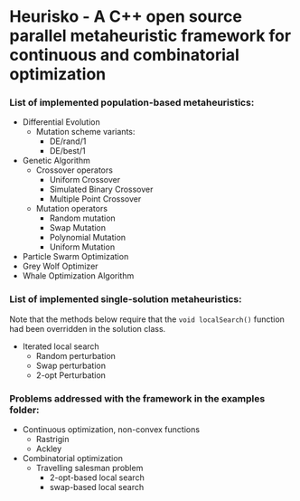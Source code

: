 # Heurisko - A C++ open source parallel metaheuristic framework for continuous and combinatorial optimization

### List of implemented population-based metaheuristics:
- Differential Evolution
   - Mutation scheme variants:
      - DE/rand/1
      - DE/best/1
- Genetic Algorithm
   - Crossover operators
      - Uniform Crossover
      - Simulated Binary Crossover
      - Multiple Point Crossover 
   - Mutation operators
      - Random mutation
      - Swap Mutation
      - Polynomial Mutation
      - Uniform Mutation 
- Particle Swarm Optimization
- Grey Wolf Optimizer
- Whale Optimization Algorithm
### List of implemented single-solution metaheuristics:
Note that the methods below require that the `void localSearch()` function had been overridden in the solution class.
- Iterated local search
   - Random perturbation
   - Swap perturbation
   - 2-opt Perturbation

### Problems addressed with the framework in the examples folder:
- Continuous optimization, non-convex functions
   - Rastrigin
   - Ackley
- Combinatorial optimization
   - Travelling salesman problem
      - 2-opt-based local search
      - swap-based local search
